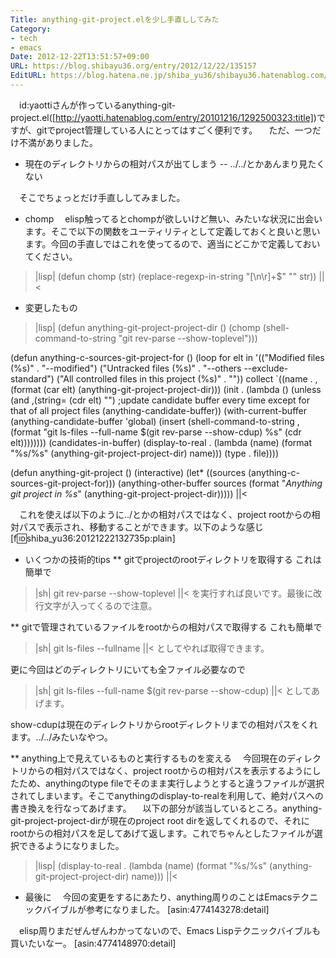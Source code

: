 ```yaml
---
Title: anything-git-project.elを少し手直ししてみた
Category:
- tech
- emacs
Date: 2012-12-22T13:51:57+09:00
URL: https://blog.shibayu36.org/entry/2012/12/22/135157
EditURL: https://blog.hatena.ne.jp/shiba_yu36/shibayu36.hatenablog.com/atom/entry/12704830469096659490
---
```


　id:yaottiさんが作っているanything-git-project.el([http://yaotti.hatenablog.com/entry/20101216/1292500323:title])ですが、gitでproject管理している人にとってはすごく便利です。
　ただ、一つだけ不満がありました。
- 現在のディレクトリからの相対パスが出てしまう
-- ../../とかあんまり見たくない

　そこでちょっとだけ手直ししてみました。

* chomp
　elisp触ってるとchompが欲しいけど無い、みたいな状況に出会います。そこで以下の関数をユーティリティとして定義しておくと良いと思います。今回の手直しではこれを使ってるので、適当にどこかで定義しておいてください。

>|lisp|
(defun chomp (str)
  (replace-regexp-in-string "[\n\r]+$" "" str))
||<

* 変更したもの
>|lisp|
(defun anything-git-project-project-dir ()
  (chomp
   (shell-command-to-string "git rev-parse --show-toplevel")))

(defun anything-c-sources-git-project-for ()
  (loop for elt in
        '(("Modified files (%s)" . "--modified")
          ("Untracked files (%s)" . "--others --exclude-standard")
          ("All controlled files in this project (%s)" . ""))
        collect
        `((name . ,(format (car elt) (anything-git-project-project-dir)))
          (init . (lambda ()
                    (unless (and ,(string= (cdr elt) "") ;update candidate buffer every time except for that of all project files
                                 (anything-candidate-buffer))
                      (with-current-buffer
                          (anything-candidate-buffer 'global)
                        (insert
                         (shell-command-to-string
                          ,(format "git ls-files --full-name $(git rev-parse --show-cdup) %s"
                                   (cdr elt))))))))
          (candidates-in-buffer)
          (display-to-real . (lambda (name)
                               (format "%s/%s"
                                       (anything-git-project-project-dir) name)))
          (type . file))))

(defun anything-git-project ()
  (interactive)
  (let* ((sources (anything-c-sources-git-project-for)))
    (anything-other-buffer sources
                           (format "*Anything git project in %s*"
                                   (anything-git-project-project-dir)))))
||<

　これを使えば以下のように../とかの相対パスではなく、project rootからの相対パスで表示され、移動することができます。以下のような感じ
[f:id:shiba_yu36:20121222132735p:plain]


* いくつかの技術的tips
** gitでprojectのrootディレクトリを取得する
これは簡単で
>|sh|
git rev-parse --show-toplevel
||<
を実行すれば良いです。最後に改行文字が入ってくるので注意。

** gitで管理されているファイルをrootからの相対パスで取得する
これも簡単で
>|sh|
git ls-files --fullname
||<
としてやれば取得できます。

更に今回はどのディレクトリにいても全ファイル必要なので
>|sh|
git ls-files --full-name $(git rev-parse --show-cdup)
||<
としてあげます。

show-cdupは現在のディレクトリからrootディレクトリまでの相対パスをくれます。../../みたいなやつ。

** anything上で見えているものと実行するものを変える
　今回現在のディレクトリからの相対パスではなく、project rootからの相対パスを表示するようにしたため、anythingのtype fileでそのまま実行しようとすると違うファイルが選択されてしまいます。そこでanythingのdisplay-to-realを利用して、絶対パスへの書き換えを行なってあげます。
　以下の部分が該当しているところ。anything-git-project-project-dirが現在のproject root dirを返してくれるので、それにrootからの相対パスを足してあげて返します。これでちゃんとしたファイルが選択できるようになりました。
>|lisp|
(display-to-real . (lambda (name)
                    (format "%s/%s" (anything-git-project-project-dir) name)))
||<

* 最後に
　今回の変更をするにあたり、anything周りのことはEmacsテクニックバイブルが参考になりました。
[asin:4774143278:detail]

　elisp周りまだぜんぜんわかってないので、Emacs Lispテクニックバイブルも買いたいなー。
[asin:4774148970:detail]
